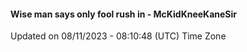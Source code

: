 #### Wise man says only fool rush in - McKidKneeKaneSir
Updated on 08/11/2023 - 08:10:48 (UTC) Time Zone
